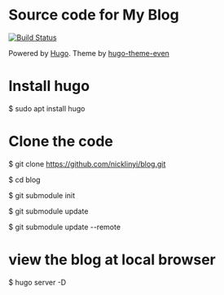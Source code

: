 # Source code for My Blog

[![Build Status](https://travis-ci.org/nicklinyi/blog.svg?branch=master)](https://travis-ci.org/nicklinyi/blog)


Powered by [Hugo](https://gohugo.io/).
Theme by [hugo-theme-even](https://github.com/nicklinyi/hugo-theme-even)


# Install hugo
$ sudo apt install hugo

# Clone the code
$ git clone https://github.com/nicklinyi/blog.git 

$ cd blog

$ git submodule init

$ git submodule update

$ git submodule update --remote

# view the blog at local browser
$ hugo server -D




